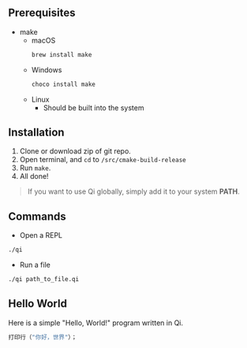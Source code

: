 <!-- Quick Start -->
## Prerequisites
* make
    * macOS
      ```bash
      brew install make
      ```
    * Windows
      ```bash
      choco install make
      ```
    * Linux
        * Should be built into the system

## Installation

1. Clone or download zip of git repo.
2. Open terminal, and ```cd``` to ```/src/cmake-build-release```
3. Run ```make```.
4. All done!

> If you want to use Qi globally, simply add it to your system **PATH**.

## Commands
- Open a REPL
```bash
./qi
```
- Run a file
```bash
./qi path_to_file.qi
```

## Hello World

Here is a simple "Hello, World!" program written in Qi.
```c
打印行（"你好，世界"）；
```